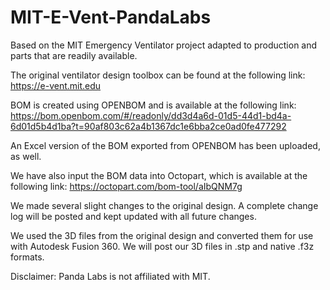 # MIT-E-Vent-PandaLabs
Based on the MIT Emergency Ventilator project adapted to production and parts that are readily available.

The original ventilator design toolbox can be found at the following link:
https://e-vent.mit.edu

BOM is created using OPENBOM and is available at the following link:
https://bom.openbom.com/#/readonly/dd3d4a6d-01d5-44d1-bd4a-6d01d5b4d1ba?t=90af803c62a4b1367dc1e6bba2ce0ad0fe477292

An Excel version of the BOM exported from OPENBOM has been uploaded, as well.

We have also input the BOM data into Octopart, which is available at the following link:
https://octopart.com/bom-tool/aIbQNM7g

We made several slight changes to the original design. A complete change log will be posted and kept updated with all future changes.

We used the 3D files from the original design and converted them for use with Autodesk Fusion 360. We will post our 3D files in .stp and native .f3z formats. 

Disclaimer: Panda Labs is not affiliated with MIT.
